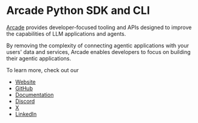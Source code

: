 # Arcade Python SDK and CLI

[Arcade](https://arcade.dev?ref=pypi) provides developer-focused tooling and APIs designed to improve the capabilities of LLM applications and agents.

By removing the complexity of connecting agentic applications with your users' data and services, Arcade enables developers to focus on building their agentic applications.

To learn more, check out our
- [Website](https://arcade.dev?ref=pypi)
- [GitHub](https://github.com/ArcadeAI/arcade-ai)
- [Documentation](https://docs.arcade.dev)
- [Discord](https://discord.com/invite/GUZEMpEZ9p)
- [X](https://x.com/TryArcade)
- [LinkedIn](https://www.linkedin.com/company/arcade-ai)
